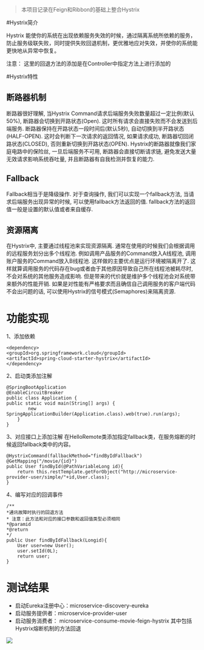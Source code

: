 > 本项目记录在Feign和Ribbon的基础上整合Hystrix

#Hystrix简介

Hystrix 能使你的系统在出现依赖服务失效的时候，通过隔离系统所依赖的服务，防止服务级联失败，同时提供失败回退机制，更优雅地应对失效，并使你的系统能更快地从异常中恢复。

注意： 这里的回退方法的添加是在Controller中指定方法上进行添加的

#Hystrix特性

## 断路器机制
断路器很好理解, 当Hystrix Command请求后端服务失败数量超过一定比例(默认50%), 断路器会切换到开路状态(Open). 这时所有请求会直接失败而不会发送到后端服务. 断路器保持在开路状态一段时间后(默认5秒), 自动切换到半开路状态(HALF-OPEN). 这时会判断下一次请求的返回情况, 如果请求成功, 断路器切回闭路状态(CLOSED), 否则重新切换到开路状态(OPEN). Hystrix的断路器就像我们家庭电路中的保险丝, 一旦后端服务不可用, 断路器会直接切断请求链, 避免发送大量无效请求影响系统吞吐量, 并且断路器有自我检测并恢复的能力.

## Fallback
Fallback相当于是降级操作. 对于查询操作, 我们可以实现一个fallback方法, 当请求后端服务出现异常的时候, 可以使用fallback方法返回的值. fallback方法的返回值一般是设置的默认值或者来自缓存.

## 资源隔离
在Hystrix中, 主要通过线程池来实现资源隔离. 通常在使用的时候我们会根据调用的远程服务划分出多个线程池. 例如调用产品服务的Command放入A线程池, 调用账户服务的Command放入B线程池. 这样做的主要优点是运行环境被隔离开了. 这样就算调用服务的代码存在bug或者由于其他原因导致自己所在线程池被耗尽时, 不会对系统的其他服务造成影响. 但是带来的代价就是维护多个线程池会对系统带来额外的性能开销. 如果是对性能有严格要求而且确信自己调用服务的客户端代码不会出问题的话, 可以使用Hystrix的信号模式(Semaphores)来隔离资源.

# 功能实现

1、添加依赖
   
	<dependency>
	<groupId>org.springframework.cloud</groupId>
	<artifactId>spring-cloud-starter-hystrix</artifactId>
	</dependency>

2、启动类添加注解

	@SpringBootApplication
	@EnableCircuitBreaker
	public class Application {
	public static void main(String[] args) {
	        new SpringApplicationBuilder(Application.class).web(true).run(args);
	    }
	}

3、对应接口上添加注解
在HelloRemote类添加指定fallback类，在服务熔断的时候返回fallback类中的内容。
	
	@HystrixCommand(fallbackMethod="findByIdFallback")
	@GetMapping("/movie/{id}")
	public User findById(@PathVariableLong id){
		return this.restTemplate.getForObject("http://microservice-provider-user/simple/"+id,User.class);
	}

4、编写对应的回调事件
	
	/**
	*通讯故障时执行的回退方法
	* 注意：此方法和对应的接口参数和返回值类型必须相同
	*@paramid
	*@return
	*/
	public User findByIdFallback(Longid){
		User user=new User();
		user.setId(0L);
		return user;
	}

# 测试结果

- 启动Eureka注册中心：microservice-discovery-eureka
- 启动服务提供者：microservice-provider-user
- 启动服务消费者： microservice-consume-movie-feign-hystrix  其中包括Hystrix熔断机制的方法回退

![](https://i.imgur.com/6Re7sz4.png)